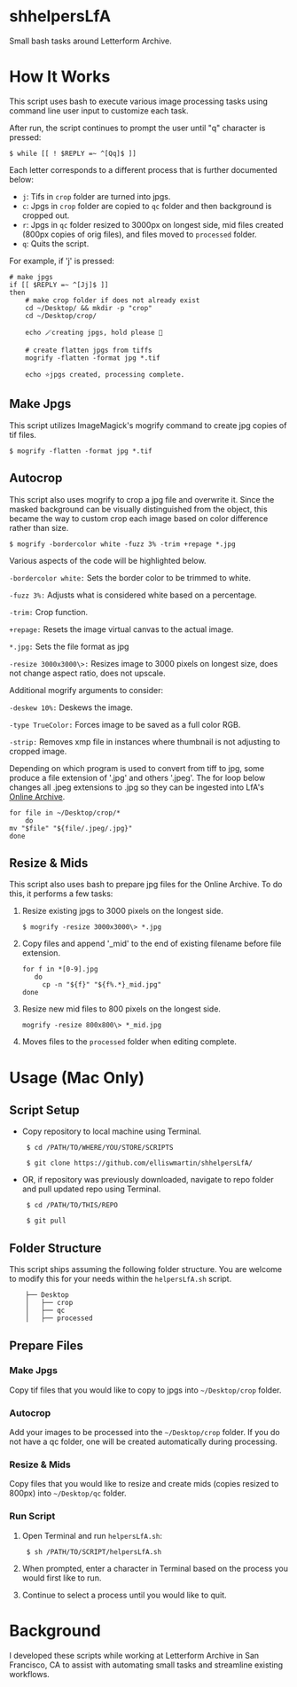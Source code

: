 # shhelpersLfA
 Small bash tasks around Letterform Archive.

# How It Works

This script uses bash to execute various image processing tasks using command line user input to customize each task. 

After run, the script continues to prompt the user until "q" character is pressed: 

    $ while [[ ! $REPLY =~ ^[Qq]$ ]] 

Each letter corresponds to a different process that is further documented below: 

* `j`: Tifs in `crop` folder are turned into jpgs.
* `c`: Jpgs in `crop` folder are copied to `qc` folder and then background is cropped out. 
* `r`: Jpgs in `qc` folder resized to 3000px on longest side, mid files created (800px copies of orig files), and files moved to `processed` folder.   
* `q`: Quits the script. 

For example, if 'j' is pressed: 

```
# make jpgs
if [[ $REPLY =~ ^[Jj]$ ]]
then
    # make crop folder if does not already exist
    cd ~/Desktop/ && mkdir -p "crop" 
    cd ~/Desktop/crop/

    echo 🪄creating jpgs, hold please 🚀

    # create flatten jpgs from tiffs
    mogrify -flatten -format jpg *.tif

    echo ⭐jpgs created, processing complete. 
```

## Make Jpgs

This script utilizes ImageMagick's mogrify command to create jpg copies of tif files. 

    $ mogrify -flatten -format jpg *.tif

## Autocrop

This script also uses mogrify to crop a jpg file and overwrite it. Since the masked background can be visually distinguished from the object, this became the way to custom crop each image based on color difference rather than size.

    $ mogrify -bordercolor white -fuzz 3% -trim +repage *.jpg

Various aspects of the code will be highlighted below.

`-bordercolor white:` Sets the border color to be trimmed to white.

`-fuzz 3%:` Adjusts what is considered white based on a percentage.

`-trim:` Crop function.

`+repage:` Resets the image virtual canvas to the actual image.

`*.jpg:` Sets the file format as jpg

`-resize 3000x3000\>:` Resizes image to 3000 pixels on longest size, does not change aspect ratio, does not upscale. 

Additional mogrify arguments to consider: 

`-deskew 10%:` Deskews the image.

`-type TrueColor:` Forces image to be saved as a full color RGB.

`-strip:` Removes xmp file in instances where thumbnail is not adjusting to cropped image.  

Depending on which program is used to convert from tiff to jpg, some produce a file extension of '.jpg' and others '.jpeg'. The for loop below changes all .jpeg extensions to .jpg so they can be ingested into LfA's [Online Archive](oa.letterformarchive.org). 

    for file in ~/Desktop/crop/*
        do
    mv "$file" "${file/.jpeg/.jpg}"
    done

## Resize & Mids

This script also uses bash to prepare jpg files for the Online Archive. To do this, it performs a few tasks:

1. Resize existing jpgs to 3000 pixels on the longest side. 

       $ mogrify -resize 3000x3000\> *.jpg  
   
2. Copy files and append '_mid' to the end of existing filename before file extension.  

       for f in *[0-9].jpg  
          do 
            cp -n "${f}" "${f%.*}_mid.jpg"
       done

3. Resize new mid files to 800 pixels on the longest side. 

       mogrify -resize 800x800\> *_mid.jpg

4. Moves files to the `processed` folder when editing complete. 

# Usage (Mac Only)

## Script Setup

* Copy repository to local machine using Terminal.

       $ cd /PATH/TO/WHERE/YOU/STORE/SCRIPTS

       $ git clone https://github.com/elliswmartin/shhelpersLfA/

* OR, if repository was previously downloaded, navigate to repo folder and pull updated repo using Terminal.  

       $ cd /PATH/TO/THIS/REPO 
    
       $ git pull

## Folder Structure

This script ships assuming the following folder structure. You are welcome to modify this for your needs within the `helpersLfA.sh` script. 

        ├── Desktop
        │   ├── crop
        │   ├── qc
        │   ├── processed

## Prepare Files

### Make Jpgs

Copy tif files that you would like to copy to jpgs into `~/Desktop/crop` folder. 

### Autocrop

Add your images to be processed into the `~/Desktop/crop` folder. If you do not have a qc folder, one will be created automatically during processing. 

### Resize & Mids

Copy files that you would like to resize and create mids (copies resized to 800px) into `~/Desktop/qc` folder. 

### Run Script

1. Open Terminal and run `helpersLfA.sh`: 

        $ sh /PATH/TO/SCRIPT/helpersLfA.sh 

2. When prompted, enter a character in Terminal based on the process you would first like to run.  

3. Continue to select a process until you would like to quit.  
    
# Background 
I developed these scripts while working at Letterform Archive in San Francisco, CA to assist with automating small tasks and streamline existing workflows. 
